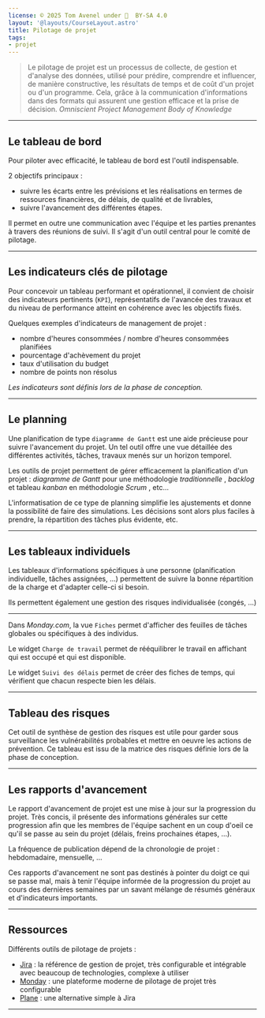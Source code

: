 ```yaml
---
license: © 2025 Tom Avenel under 󰵫  BY-SA 4.0
layout: '@layouts/CourseLayout.astro'
title: Pilotage de projet
tags:
- projet
---
```


> Le pilotage de projet est un processus de collecte, de gestion et d'analyse des données, utilisé pour prédire, comprendre et influencer, de manière constructive, les résultats de temps et de coût d'un projet ou d'un programme. Cela, grâce à la communication d'informations dans des formats qui assurent une gestion efficace et la prise de décision. _Omniscient Project Management Body of Knowledge_

---

## Le tableau de bord

Pour piloter avec efficacité, le tableau de bord est l'outil indispensable.

2 objectifs principaux :

- suivre les écarts entre les prévisions et les réalisations en termes de ressources financières, de délais, de qualité et de livrables,
- suivre l'avancement des différentes étapes.

Il permet en outre une communication avec l'équipe et les parties prenantes à travers des réunions de suivi. Il s'agit d'un outil central pour le comité de pilotage.

---

## Les indicateurs clés de pilotage

Pour concevoir un tableau performant et opérationnel, il convient de choisir des indicateurs pertinents (`KPI`), représentatifs de l'avancée des travaux et du niveau de performance atteint en cohérence avec les objectifs fixés.

Quelques exemples d'indicateurs de management de projet :

- nombre d'heures consommées / nombre d'heures consommées planifiées
- pourcentage d'achèvement du projet
- taux d'utilisation du budget
- nombre de points non résolus

_Les indicateurs sont définis lors de la phase de conception._

---

## Le planning

Une planification de type `diagramme de Gantt` est une aide précieuse pour suivre l'avancement du projet.
Un tel outil offre une vue détaillée des différentes activités, tâches, travaux menés sur un horizon temporel.

Les outils de projet permettent de gérer efficacement la planification d'un projet : _diagramme de Gantt_ pour une méthodologie _traditionnelle_ , _backlog_ et tableau _kanban_ en méthodologie _Scrum_ , etc...

L'informatisation de ce type de planning simplifie les ajustements et donne la possibilité de faire des simulations.
Les décisions sont alors plus faciles à prendre, la répartition des tâches plus évidente, etc.

---

## Les tableaux individuels

Les tableaux d'informations spécifiques à une personne (planification individuelle, tâches assignées, ...) permettent de suivre la bonne répartition de la charge et d'adapter celle-ci si besoin.

Ils permettent également une gestion des risques individualisée (congés, ...)

---

Dans _Monday.com_, la vue `Fiches` permet d'afficher des feuilles de tâches globales ou spécifiques à des individus.

Le widget `Charge de travail` permet de rééquilibrer le travail en affichant qui est occupé et qui est disponible.

Le widget `Suivi des délais` permet de créer des fiches de temps, qui vérifient que chacun respecte bien les délais.

---

## Tableau des risques

Cet outil de synthèse de gestion des risques est utile pour garder sous surveillance les vulnérabilités probables et mettre en oeuvre les actions de prévention. Ce tableau est issu de la matrice des risques définie lors de la phase de conception.

---

## Les rapports d'avancement

Le rapport d'avancement de projet est une mise à jour sur la progression du projet.
Très concis, il présente des informations générales sur cette progression afin que les membres de l'équipe sachent en un coup d'oeil ce qu'il se passe au sein du projet (délais, freins prochaines étapes, ...). 

La fréquence de publication dépend de la chronologie de projet : hebdomadaire, mensuelle, ...

Ces rapports d'avancement ne sont pas destinés à pointer du doigt ce qui se passe mal, mais à tenir l'équipe informée de la progression du projet au cours des dernières semaines par un savant mélange de résumés généraux et d'indicateurs importants.

---

## Ressources

Différents outils de pilotage de projets :

- [Jira](https://www.atlassian.com/fr/software/jira) : la référence de gestion de projet, très configurable et intégrable avec beaucoup de technologies, complexe à utiliser
- [Monday](https://monday.com/) : une plateforme moderne de pilotage de projet très configurable
- [Plane](https://github.com/makeplane/plane/) : une alternative simple à Jira

---

